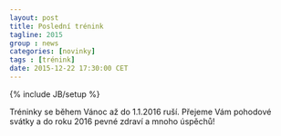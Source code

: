 ```yaml
---
layout: post
title: Poslední trénink
tagline: 2015
group : news
categories: [novinky]
tags : [trénink]
date: 2015-12-22 17:30:00 CET
---
```

{% include JB/setup %}

Tréninky se během Vánoc až do 1.1.2016 ruší. 
Přejeme Vám pohodové svátky a do roku 2016 pevné zdraví a mnoho úspěchů!
